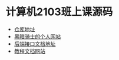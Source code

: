 # 计算机2103班上课源码

- [仓库地址](https://gitee.com/huhuiyu/jsj2103)
- [黑暗骑士的个人网站](https://huhuiyu.top/)
- [后端接口文档地址](https://service.huhuiyu.top/teach_project_service/doc.html)
- [教程文档网站](https://document.huhuiyu.top/)
